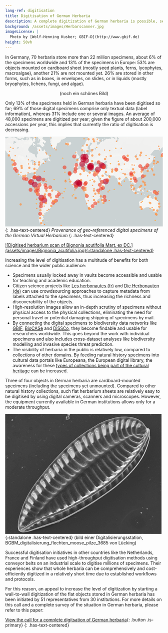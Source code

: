 ```yaml
---
lang-ref: digitisation
title: Digitisation of German Herbaria
description: A complete digitization of German herbaria is possible, sensible and should be started now!
background: /assets/images/Herbarscanner.jpg
imageLicense: |
  Photo by [Wolf-Henning Kusber; GBIF-D](http://www.gbif.de)
height: 50vh
---
```


In Germany, 70 herbaria store more than 22 million specimens, about 6% of the specimens worldwide and 13% of the specimens in Europe: 53% are objects mounted on cardboard sheet (mostly seed plants, ferns, lycophytes, macroalgae), another 21% are not mounted yet. 26% are stored in other forms, such as in boxes, in envelopes, on slides, or in liquids (mostly bryophytes, lichens, fungi, and algae).

<p style="text-align: center">(noch ein schönes Bild)</p>

Only 13% of the specimens held in German herbaria have been digitised so far; 69% of those digital specimens comprise only textual data (label information), whereas 31% include one or several images. An average of 48,000 specimens are digitized per year; given the figure of about 200,000 accessions per year, this implies that currently the ratio of digitisation is decreasing.

[![Provenance of geo-referenced digital specimens of the German Virtual Herbarium](/assets/images/map.png)](/data?view=map){: .has-text-centered} 
<i>Provenance of geo-referenced digital specimens of the German Virtual Herbarium</i>
{: .has-text-centered}

<a href="https://ww2.bgbm.org/Herbarium/specimen.cfm?Barcode=BW11472010">
 ![Digitised herbarium scan of Bignonia acutifolia Mart. ex DC.](assets/images/Bignonia_acutifolia.jpg){:standalone .has-text-centered}
</a>



Increasing the level of digitisation has a multitude of benefits for both science and the wider public audience: 
* Specimens usually locked away in vaults become accessible and usable for teaching and academic education.
* Citizen science projects like [Les herbonautes (fr)](http://lesherbonautes.mnhn.fr/) and [Die Herbonauten (de)](https://herbonauten.de/) can use crowdsourcing approaches to capture metadata from labels attached to the specimens, thus increasing the richness and discoverability of the objects.
* High-resolution images allow an in-depth scrutiny of specimens without physical access to the physical collections, eliminating the need for personal travel or potential damaging shipping of specimens by mail.
* By connecting the digital specimens to biodiversity data networks like [GBIF](https://www.gbif.org/), [BioCASe](https://www.biocase.org/) and [DiSSCo](https://www.dissco.eu/), they become findable and usable for researchers worldwide. This goes beyond the work with individual specimens and also includes cross-dataset analyses like biodiversity modelling and invasive species threat prediction.
* The visibility of herbaria in the public is relatively low, compared to collections of other domains. By feeding natural history specimens into cultural data portals like Europeana, the European digital library, the awareness for these [types of collections being part of the cultural heritage](https://classic.europeana.eu/portal/de/search?f%5BPROVIDER%5D%5B%5D=OpenUp!&view=grid) can be increased.

Three of four objects in German herbaria are cardboard-mounted specimens (including the specimens yet unmounted). Compared to other natural history collections, such flat herbarium sheets are relatively easy to be digitised by using digital cameras, scanners and microscopes. However, the equipment currently available in German institutions allows only for a moderate throughput.

![Iconella splendida Ehrenb., photo by FG Diatomeen](assets/images/Iconella_splendida.jpg){:standalone .has-text-centered}
(bild einer Digitalisierungsstation, BGBM_digitalisierung_flechten_moose_pilze_3685 von Lücking)

Successful digitisation initiatives in other countries like the Netherlands, France and Finland have used high-throughput digitisation methods using conveyor belts on an industrial scale to digitise millions of specimens. Their experiences show that whole herbaria can be comprehensively and cost-efficiently digitized in a relatively short time due to established workflows and protocols.

For this reason, an appeal to increase the level of digitization by starting a wall-to-wall digitization of the flat objects stored in German herbaria has been initiated by 51 representatives from 30 institutions. For more details on this call and a complete survey of the situation in German herbaria, please refer to this paper:

[View the call for a complete digitsation of German herbaria](https://riojournal.com/article/50675/){: .button .is-primary}
{: .has-text-centered}